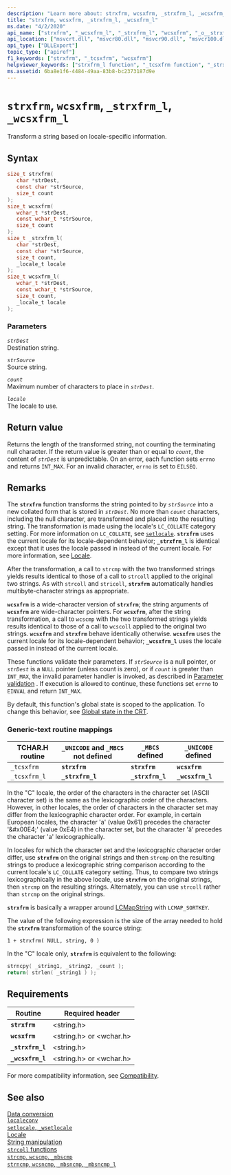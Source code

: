 ```yaml
---
description: "Learn more about: strxfrm, wcsxfrm, _strxfrm_l, _wcsxfrm_l"
title: "strxfrm, wcsxfrm, _strxfrm_l, _wcsxfrm_l"
ms.date: "4/2/2020"
api_name: ["strxfrm", "_wcsxfrm_l", "_strxfrm_l", "wcsxfrm", "_o__strxfrm_l", "_o__wcsxfrm_l"]
api_location: ["msvcrt.dll", "msvcr80.dll", "msvcr90.dll", "msvcr100.dll", "msvcr100_clr0400.dll", "msvcr110.dll", "msvcr110_clr0400.dll", "msvcr120.dll", "msvcr120_clr0400.dll", "ucrtbase.dll", "api-ms-win-crt-string-l1-1-0.dll", "api-ms-win-crt-private-l1-1-0.dll"]
api_type: ["DLLExport"]
topic_type: ["apiref"]
f1_keywords: ["strxfrm", "_tcsxfrm", "wcsxfrm"]
helpviewer_keywords: ["strxfrm_l function", "_tcsxfrm function", "_strxfrm_l function", "strxfrm function", "wcsxfrm_l function", "wcsxfrm function", "string comparison [C++], transforming strings", "tcsxfrm function", "strings [C++], comparing locale", "_wcsxfrm_l function"]
ms.assetid: 6ba8e1f6-4484-49aa-83b8-bc2373187d9e
---
```

# `strxfrm`, `wcsxfrm`, `_strxfrm_l`, `_wcsxfrm_l`

Transform a string based on locale-specific information.

## Syntax

```C
size_t strxfrm(
   char *strDest,
   const char *strSource,
   size_t count
);
size_t wcsxfrm(
   wchar_t *strDest,
   const wchar_t *strSource,
   size_t count
);
size_t _strxfrm_l(
   char *strDest,
   const char *strSource,
   size_t count,
   _locale_t locale
);
size_t wcsxfrm_l(
   wchar_t *strDest,
   const wchar_t *strSource,
   size_t count,
   _locale_t locale
);
```

### Parameters

*`strDest`*\
Destination string.

*`strSource`*\
Source string.

*`count`*\
Maximum number of characters to place in *`strDest`*.

*`locale`*\
The locale to use.

## Return value

Returns the length of the transformed string, not counting the terminating null character. If the return value is greater than or equal to *`count`*, the content of *`strDest`* is unpredictable. On an error, each function sets `errno` and returns `INT_MAX`. For an invalid character, `errno` is set to `EILSEQ`.

## Remarks

The **`strxfrm`** function transforms the string pointed to by *`strSource`* into a new collated form that is stored in *`strDest`*. No more than *`count`* characters, including the null character, are transformed and placed into the resulting string. The transformation is made using the locale's `LC_COLLATE` category setting. For more information on `LC_COLLATE`, see [`setlocale`](setlocale-wsetlocale.md). **`strxfrm`** uses the current locale for its locale-dependent behavior; **`_strxfrm_l`** is identical except that it uses the locale passed in instead of the current locale. For more information, see [Locale](../locale.md).

After the transformation, a call to `strcmp` with the two transformed strings yields results identical to those of a call to `strcoll` applied to the original two strings. As with `strcoll` and `stricoll`, **`strxfrm`** automatically handles multibyte-character strings as appropriate.

**`wcsxfrm`** is a wide-character version of **`strxfrm`**; the string arguments of **`wcsxfrm`** are wide-character pointers. For **`wcsxfrm`**, after the string transformation, a call to `wcscmp` with the two transformed strings yields results identical to those of a call to `wcscoll` applied to the original two strings. **`wcsxfrm`** and **`strxfrm`** behave identically otherwise. **`wcsxfrm`** uses the current locale for its locale-dependent behavior; **`_wcsxfrm_l`** uses the locale passed in instead of the current locale.

These functions validate their parameters. If *`strSource`* is a null pointer, or *`strDest`* is a `NULL` pointer (unless count is zero), or if *`count`* is greater than `INT_MAX`, the invalid parameter handler is invoked, as described in [Parameter validation](../parameter-validation.md) . If execution is allowed to continue, these functions set `errno` to `EINVAL` and return `INT_MAX`.

By default, this function's global state is scoped to the application. To change this behavior, see [Global state in the CRT](../global-state.md).

### Generic-text routine mappings

|TCHAR.H routine|`_UNICODE` and `_MBCS` not defined|`_MBCS` defined|`_UNICODE` defined|
|---------------------|------------------------------------|--------------------|-----------------------|
|`_tcsxfrm`|**`strxfrm`**|**`strxfrm`**|**`wcsxfrm`**|
|`_tcsxfrm_l`|**`_strxfrm_l`**|**`_strxfrm_l`**|**`_wcsxfrm_l`**|

In the "C" locale, the order of the characters in the character set (ASCII character set) is the same as the lexicographic order of the characters. However, in other locales, the order of characters in the character set may differ from the lexicographic character order. For example, in certain European locales, the character 'a' (value 0x61) precedes the character '&\#x00E4;' (value 0xE4) in the character set, but the character 'ä' precedes the character 'a' lexicographically.

In locales for which the character set and the lexicographic character order differ, use **`strxfrm`** on the original strings and then `strcmp` on the resulting strings to produce a lexicographic string comparison according to the current locale's `LC_COLLATE` category setting. Thus, to compare two strings lexicographically in the above locale, use **`strxfrm`** on the original strings, then `strcmp` on the resulting strings. Alternately, you can use `strcoll` rather than `strcmp` on the original strings.

**`strxfrm`** is basically a wrapper around [LCMapString](/windows/win32/api/winnls/nf-winnls-lcmapstringw) with `LCMAP_SORTKEY`.

The value of the following expression is the size of the array needed to hold the **`strxfrm`** transformation of the source string:

`1 + strxfrm( NULL, string, 0 )`

In the "C" locale only, **`strxfrm`** is equivalent to the following:

```C
strncpy( _string1, _string2, _count );
return( strlen( _string1 ) );
```

## Requirements

|Routine|Required header|
|-------------|---------------------|
|**`strxfrm`**|\<string.h>|
|**`wcsxfrm`**|\<string.h> or \<wchar.h>|
|**`_strxfrm_l`**|\<string.h>|
|**`_wcsxfrm_l`**|\<string.h> or \<wchar.h>|

For more compatibility information, see [Compatibility](../compatibility.md).

## See also

[Data conversion](../data-conversion.md)\
[`localeconv`](localeconv.md)\
[`setlocale`, `_wsetlocale`](setlocale-wsetlocale.md)\
[Locale](../locale.md)\
[String manipulation](../string-manipulation-crt.md)\
[`strcoll` functions](../strcoll-functions.md)\
[`strcmp`, `wcscmp`, `_mbscmp`](strcmp-wcscmp-mbscmp.md)\
[`strncmp`, `wcsncmp`, `_mbsncmp`, `_mbsncmp_l`](strncmp-wcsncmp-mbsncmp-mbsncmp-l.md)
